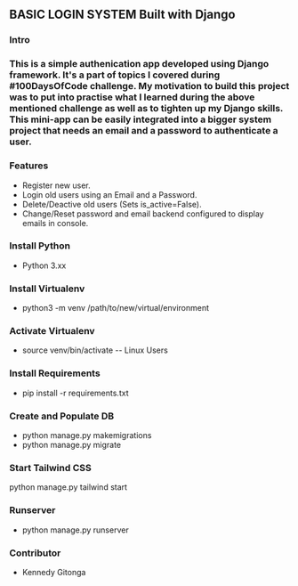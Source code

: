 ## BASIC LOGIN SYSTEM Built with Django
### Intro ##
### This is a simple authenication app developed using Django framework. It's a part of topics I covered during #100DaysOfCode challenge. My motivation to build this project was to put into practise what I learned during the above mentioned challenge as well as to tighten up my Django skills. This mini-app can be easily integrated into a bigger system project that needs an email and a password to authenticate a user. ###

### Features ###
* Register new user.
* Login old users using an Email and a Password. 
* Delete/Deactive old users (Sets is_active=False).
* Change/Reset password and email backend configured to display emails in console.
### Install Python ###
* Python 3.xx
### Install Virtualenv ###
* python3 -m venv /path/to/new/virtual/environment
### Activate Virtualenv ###
* source venv/bin/activate -- Linux Users
### Install Requirements ###
* pip install -r requirements.txt 
### Create and Populate DB ###
* python manage.py makemigrations
* python manage.py migrate
### Start Tailwind CSS ###
python manage.py tailwind start
### Runserver ###
* python manage.py runserver
### Contributor
* Kennedy Gitonga

